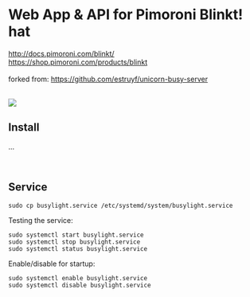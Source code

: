 # Web App & API for Pimoroni Blinkt! hat
http://docs.pimoroni.com/blinkt/
<br>
https://shop.pimoroni.com/products/blinkt
<br><br>
forked from: https://github.com/estruyf/unicorn-busy-server


<br>
<img src="https://i.imgur.com/4mNwUn5.png">

## Install
...

<br>

## Service

```
sudo cp busylight.service /etc/systemd/system/busylight.service
```

Testing the service:

```
sudo systemctl start busylight.service
sudo systemctl stop busylight.service
sudo systemctl status busylight.service
```

Enable/disable for startup:

```
sudo systemctl enable busylight.service
sudo systemctl disable busylight.service
```
